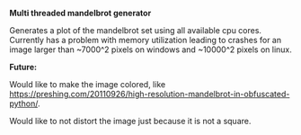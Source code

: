 **Multi threaded mandelbrot generator**

Generates a plot of the mandelbrot set using all available cpu cores. Currently has a problem with memory utilization leading to crashes for an image larger than \~7000^2 pixels on windows and \~10000^2 pixels on linux.

**Future:**

Would like to make the image colored, like https://preshing.com/20110926/high-resolution-mandelbrot-in-obfuscated-python/.  

Would like to not distort the image just because it is not a square.

